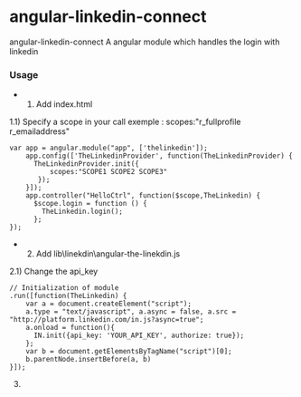 # angular-linkedin-connect
angular-linkedin-connect
A angular module which handles the login with linkedin

### Usage

* 1) Add index.html

1.1) Specify a scope in your call
exemple : scopes:"r_fullprofile r_emailaddress"

```
var app = angular.module("app", ['thelinkedin']);
    app.config(['TheLinkedinProvider', function(TheLinkedinProvider) {
      TheLinkedinProvider.init({
          scopes:"SCOPE1 SCOPE2 SCOPE3"
       });
    }]);
    app.controller("HelloCtrl", function($scope,TheLinkedin) {
      $scope.login = function () {
        TheLinkedin.login();
      };
});
```

* 2) Add lib\linekdin\angular-the-linekdin.js

2.1) Change the api_key

```
// Initialization of module
.run([function(TheLinkedin) {
    var a = document.createElement("script");
    a.type = "text/javascript", a.async = false, a.src = "http://platform.linkedin.com/in.js?async=true";
    a.onload = function(){
      IN.init({api_key: 'YOUR_API_KEY', authorize: true});
    };
    var b = document.getElementsByTagName("script")[0];
    b.parentNode.insertBefore(a, b)
}]);

```

3) 
